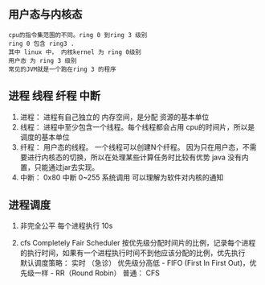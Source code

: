 ## 用户态与内核态

    cpu的指令集范围的不同。ring 0 到ring 3 级别
    ring 0 包含 ring3 .
    其中 linux 中， 内核kernel 为 ring 0级别
    用户态 为 ring 3 级别
    常见的JVM就是一个跑在ring 3 的程序

## 进程 线程 纤程 中断


1. 进程：  进程有自己独立的 内存空间，是分配  资源的基本单位
2. 线程：  进程中至少包含一个线程。每个线程都会占用 cpu的时间片，所以是调度的基本单位
3. 纤程：  用户态的线程。  一个线程可以创建N个纤程。
            因为只在用户态，不需要进行内核态的切换，所以在处理某些计算任务时比较有优势
            java 没有内置，只能通过jar去实现。
4. 中断：
    0x80 中断
    0~255 系统调用
    可以理解为软件对内核的通知

## 进程调度
1. 非完全公平 每个进程执行 10s
    
2. cfs Completely Fair Scheduler
按优先级分配时间片的比例，记录每个进程的执行时间，如果有一个进程执行时间不到他应该分配的比例，优先执行  
默认调度策略：
实时 （急诊） 优先级分高低 - FIFO (First In First Out)，优先级一样 - RR（Round Robin）
普通： CFS


